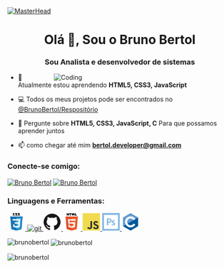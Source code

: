 [![MasterHead](https://visme.co/blog/wp-content/uploads/2019/10/animated-presentation-software-header.gif)]()

<h1 align="center">Olá 👋, Sou o Bruno Bertol</h1>
<h3 align="center">Sou Analista e desenvolvedor de sistemas</h3>
<img align="right" alt="Coding" width="400" src="https://miro.medium.com/max/680/0*7Q3yvSIv_t0ioJ-Z.gif"/>

- 🌱 Atualmente estou aprendendo **HTML5, CSS3, JavaScript**

- 💻 Todos os meus projetos pode ser encontrados no <a href="https://github.com/BrunoBertol?tab=repositories" target="_blank">@BrunoBertol/Respositório</a>

- 💬 Pergunte sobre **HTML5, CSS3, JavaScript, C** Para que possamos aprender juntos

- 📫 como chegar até mim **bertol.developer@gmail.com**


<h3 align="left">Conecte-se comigo:</h3>
<p align="left">

<a href="www.linkedin.com/in/bruno-bertol-894267209" target="_blank"><img align="center" src="https://raw.githubusercontent.com/rahuldkjain/github-profile-readme-generator/master/src/images/icons/Social/linked-in-alt.svg" alt="Bruno Bertol" height="30" width="40" /></a> <a href="https://www.instagram.com/dev_bertol/" target="_blank"><img display="inline-block" align="center" src="https://raw.githubusercontent.com/rahuldkjain/github-profile-readme-generator/master/src/images/icons/Social/instagram.svg" alt="Bruno Bertol" height="30" width="40" /></a>
</p>

<h3 align="left">Linguagens e Ferramentas:</h3>
<p align="left"> <a href="https://www.w3schools.com/css/" target="_blank" rel="noreferrer"> <img src="https://raw.githubusercontent.com/devicons/devicon/master/icons/css3/css3-original-wordmark.svg" alt="css3" width="40" height="40"/> </a> <a href="https://git-scm.com/" target="_blank" rel="noreferrer"> <img src="https://www.vectorlogo.zone/logos/git-scm/git-scm-icon.svg" alt="git" width="40" height="40"/> </a> <a href="https://github.com" target="_blank" rel="noreferrer"> <img src="https://raw.githubusercontent.com/devicons/devicon/master/icons/github/github-original.svg" alt="github" width="40" height="40"/> </a> <a href="https://www.w3.org/html/" target="_blank" rel="noreferrer"> <img src="https://raw.githubusercontent.com/devicons/devicon/master/icons/html5/html5-original-wordmark.svg" alt="html5" width="40" height="40"/> </a> <a href="https://developer.mozilla.org/en-US/docs/Web/JavaScript" target="_blank" rel="noreferrer"> <img src="https://raw.githubusercontent.com/devicons/devicon/master/icons/javascript/javascript-original.svg" alt="javascript" width="40" height="40"/>  <a href="https://www.photoshop.com/en" target="_blank" rel="noreferrer"> <img src="https://raw.githubusercontent.com/devicons/devicon/master/icons/photoshop/photoshop-line.svg" alt="photoshop" width="40" height="40"/> </a> <a href="https://learn.microsoft.com/pt-br/cpp/c-language/?view=msvc-170" target="_blank" rel="noreferrer"> <img src="https://raw.githubusercontent.com/devicons/devicon/master/icons/c/c-original.svg" alt="Linguagem C" width="40" height="40"/> </a> </p>

<p><img align="left" src="https://github-readme-stats.vercel.app/api/top-langs?username=brunobertol&show_icons=true&locale=en&layout=compact" alt="brunobertol" /></p>

<p>&nbsp;<img align="center" src="https://github-readme-stats.vercel.app/api?username=brunobertol&show_icons=true&locale=en" alt="brunobertol" /></p>

<p><img align="center" src="https://github-readme-streak-stats.herokuapp.com/?user=brunobertol&" alt="brunobertol" /></p>

